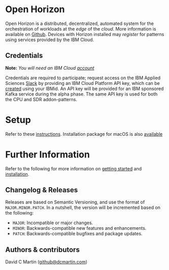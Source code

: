 # Open Horizon

Open Horizon is a distributed, decentralized, automated system for the orchestration of workloads at the _edge_ of the *cloud*.  More information is available on [Github][open-horizon].  Devices with Horizon installed may _register_ for patterns using services provided by the IBM Cloud.

## Credentials

**Note:** _You will need an IBM Cloud [account][ibm-registration]_

Credentials are required to participate; request access on the IBM Applied Sciences [Slack][edge-slack] by providing an IBM Cloud Platform API key, which can be [created][ibm-apikeys] using your IBMid.  An API key will be provided for an IBM sponsored Kafka service during the alpha phase.  The same API key is used for both the CPU and SDR addon-patterns.

# Setup

Refer to these [instructions][setup].  Installation package for macOS is also [available][macos-install]

# Further Information 

Refer to the following for more information on [getting started][edge-fabric] and [installation][edge-install].

## Changelog & Releases

Releases are based on Semantic Versioning, and use the format
of ``MAJOR.MINOR.PATCH``. In a nutshell, the version will be incremented
based on the following:

- ``MAJOR``: Incompatible or major changes.
- ``MINOR``: Backwards-compatible new features and enhancements.
- ``PATCH``: Backwards-compatible bugfixes and package updates.

## Authors & contributors

David C Martin (github@dcmartin.com)

[commits]: https://github.com/dcmartin/open-horizon/commits/master
[contributors]: https://github.com/dcmartin/open-horizon/graphs/contributors
[dcmartin]: https://github.com/dcmartin
[edge-fabric]: https://console.test.cloud.ibm.com/docs/services/edge-fabric/getting-started.html
[edge-install]: https://console.test.cloud.ibm.com/docs/services/edge-fabric/adding-devices.html
[edge-slack]: https://ibm-appsci.slack.com/messages/edge-fabric-users/
[ibm-apikeys]: https://console.bluemix.net/iam/#/apikeys
[ibm-registration]: https://console.bluemix.net/registration/
[issue]: https://github.com/dcmartin/open-horizon/issues
[macos-install]: https://github.com/open-horizon/anax/releases
[open-horizon]: http://github.com/open-horizon/
[repository]: https://github.com/dcmartin/open-horizon
[setup]: https://github.com/dcmartin/open-horizon/blob/master/setup/README.md
